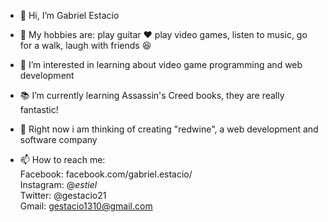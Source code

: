 - 👋 Hi, I’m Gabriel Estacio
- :guitar: My hobbies are: play guitar ♥ play video games, listen to music, go for a walk, laugh with friends :laughing:
- 👀 I’m interested in learning about video game programming and web development
- :books: I’m currently learning Assassin's Creed books, they are really fantastic!
- :wine_glass: Right now i am thinking of creating "redwine", a web development and software company

- 📫 How to reach me:<br>
    Facebook: facebook.com/gabriel.estacio/ <br>
    Instagram: @_estiel_ <br>
    Twitter: @gestacio21 <br>
    Gmail: gestacio1310@gmail.com <br>

<!---
gestacio/gestacio is a ✨ special ✨ repository because its `README.md` (this file) appears on your GitHub profile.
You can click the Preview link to take a look at your changes.
--->
